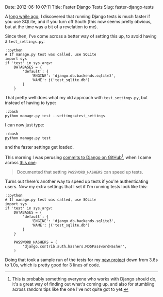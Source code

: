 Date: 2012-06-10 07:11
Title: Faster Django Tests
Slug: faster-django-tests

A [long while ago][tdd-django], I discovered that running Django tests
is much faster if you use SQLite, and if you turn off South (this now
seems pretty obvious, but at the time was a bit of a revelation to
me).

Since then, I've come across a better way of setting this up, to avoid
having a `test_settings.py`:

    ::python
    # If manage.py test was called, use SQLite
    import sys
    if 'test' in sys.argv:
        DATABASES = {
            'default': {
                'ENGINE': 'django.db.backends.sqlite3',
                'NAME': j('test_sqlite.db')
            }
        }

That pretty well does what my old approach with `test_settings.py`, but
instead of having to type:

    ::bash
    python manage.py test --settings=test_settings
    
I can now just type:

    ::bash
    python manage.py test
    
and the faster settings get loaded.

This morning I was perusing
[commits to Django on GitHub][django-commits][^1], when I came across
[this one][faster-test-commit]:

> Documented that setting `PASSWORD_HASHERS` can speed up tests.

Turns out there's another way to speed up tests if you're
authenticating users. Now my extra settings that I set if I'm running
tests look like this:

    ::python
    # If manage.py test was called, use SQLite
    import sys
    if 'test' in sys.argv:
        DATABASES = {
            'default': {
                'ENGINE': 'django.db.backends.sqlite3',
                'NAME': j('test_sqlite.db')
            }
        }

        PASSWORD_HASHERS = (
            'django.contrib.auth.hashers.MD5PasswordHasher',
        )

Doing that took a sample run of the tests for my [new project][kanisa]
down from 3.6s to 1.0s, which is pretty good for 3 lines of code.

[^1]: This is probably something everyone who works with Django should
      do, it's a great way of finding out what's coming up, and also
      for stumbling across random tips like the one I've not quite got
      to yet.

[tdd-django]: http://www.dominicrodger.com/tdd-django-south.html "Read my original post on making test runs in Django faster"
[django-commits]: https://github.com/django/django/commits/master "View recent commits to Django"
[faster-test-commit]: https://github.com/django/django/commit/17d6cd90299e39823e80a005e7a04bc24ee8af4c "View the commit on GitHub"
[kanisa]: https://github.com/dominicrodger/kanisa "View Kanisa on GitHub"
